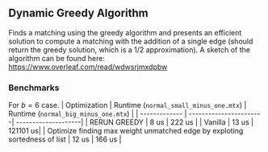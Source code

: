 ## Dynamic Greedy Algorithm
Finds a matching using the greedy algorithm and presents an efficient solution to compute a matching with the addition of a single edge (should return the greedy solution, which is a 1/2 approximation).
A sketch of the algorithm can be found here: https://www.overleaf.com/read/wdwsrjmxdpbw

### Benchmarks
For $b=6$ case.
| Optimization  | Runtime (`normal_small_minus_one.mtx`) | Runtime (`normal_big_minus_one.mtx`) |
| ------------- | -----------------------| --------------------|
| RERUN GREEDY | 8 us | 222 us |
| Vanilla | 13 us |  121101 us|
| Optimize finding max weight unmatched edge by exploting sortedness of list | 12 us | 166 us | 